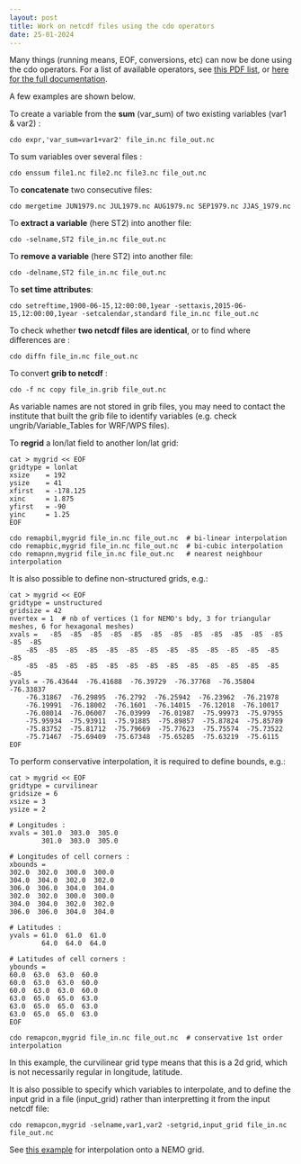 ```yaml
---
layout: post
title: Work on netcdf files using the cdo operators
date: 25-01-2024
---
```


Many things (running means, EOF, conversions, etc) can now be done using the cdo operators. For a list of available operators, see [this PDF list](https://code.zmaw.de/projects/cdo/embedded/cdo_refcard.pdf), or [here for the full documentation](https://code.mpimet.mpg.de/projects/cdo/embedded/index.html). 

A few examples are shown below.

To create a variable from the **sum** (var_sum) of two existing variables (var1 & var2) :
```shell
cdo expr,'var_sum=var1+var2' file_in.nc file_out.nc
```

To sum variables over several files :
```shell
cdo enssum file1.nc file2.nc file3.nc file_out.nc
```

To **concatenate** two consecutive files:
```shell
cdo mergetime JUN1979.nc JUL1979.nc AUG1979.nc SEP1979.nc JJAS_1979.nc
```

To **extract a variable** (here ST2) into another file:
```shell
cdo -selname,ST2 file_in.nc file_out.nc
```

To **remove a variable** (here ST2) into another file:
```shell
cdo -delname,ST2 file_in.nc file_out.nc
```

To **set time attributes**:
```shell
cdo setreftime,1900-06-15,12:00:00,1year -settaxis,2015-06-15,12:00:00,1year -setcalendar,standard file_in.nc file_out.nc
``` 

To check whether **two netcdf files are identical**, or to find where differences are :
```shell
cdo diffn file_in.nc file_out.nc
```

To convert **grib to netcdf** :
```shell
cdo -f nc copy file_in.grib file_out.nc
```
As variable names are not stored in grib files, you may need to contact the institute that built the grib file to identify variables (e.g. check ungrib/Variable_Tables for WRF/WPS files).

To **regrid** a lon/lat field to another lon/lat grid:
```shell
cat > mygrid << EOF
gridtype = lonlat
xsize    = 192
ysize    = 41
xfirst   = -178.125
xinc     = 1.875
yfirst   = -90
yinc     = 1.25
EOF

cdo remapbil,mygrid file_in.nc file_out.nc  # bi-linear interpolation
cdo remapbic,mygrid file_in.nc file_out.nc  # bi-cubic interpolation
cdo remapnn,mygrid file_in.nc file_out.nc   # nearest neighbour interpolation
```

It is also possible to define non-structured grids, e.g.:
```shell
cat > mygrid << EOF
gridtype = unstructured
gridsize = 42
nvertex = 1  # nb of vertices (1 for NEMO's bdy, 3 for triangular meshes, 6 for hexagonal meshes)
xvals =   -85  -85  -85  -85  -85  -85  -85  -85  -85  -85  -85  -85  -85  -85
    -85  -85  -85  -85  -85  -85  -85  -85  -85  -85  -85  -85  -85  -85  
    -85  -85  -85  -85  -85  -85  -85  -85  -85  -85  -85  -85  -85  -85
yvals = -76.43644  -76.41688  -76.39729  -76.37768  -76.35804  -76.33837  
    -76.31867  -76.29895  -76.2792  -76.25942  -76.23962  -76.21978  
    -76.19991  -76.18002  -76.1601  -76.14015  -76.12018  -76.10017  
    -76.08014  -76.06007  -76.03999  -76.01987  -75.99973  -75.97955  
    -75.95934  -75.93911  -75.91885  -75.89857  -75.87824  -75.85789  
    -75.83752  -75.81712  -75.79669  -75.77623  -75.75574  -75.73522  
    -75.71467  -75.69409  -75.67348  -75.65285  -75.63219  -75.6115  
EOF
```

To perform conservative interpolation, it is required to define bounds, e.g.:
```shell
cat > mygrid << EOF
gridtype = curvilinear
gridsize = 6
xsize = 3
ysize = 2

# Longitudes :
xvals = 301.0  303.0  305.0
        301.0  303.0  305.0

# Longitudes of cell corners :
xbounds =
302.0  302.0  300.0  300.0
304.0  304.0  302.0  302.0
306.0  306.0  304.0  304.0
302.0  302.0  300.0  300.0
304.0  304.0  302.0  302.0
306.0  306.0  304.0  304.0

# Latitudes :
yvals = 61.0  61.0  61.0
        64.0  64.0  64.0

# Latitudes of cell corners :
ybounds =
60.0  63.0  63.0  60.0
60.0  63.0  63.0  60.0
60.0  63.0  63.0  60.0
63.0  65.0  65.0  63.0
63.0  65.0  65.0  63.0
63.0  65.0  65.0  63.0
EOF

cdo remapcon,mygrid file_in.nc file_out.nc  # conservative 1st order interpolation
```
In this example, the curvilinear grid type means that this is a 2d grid, which is not necessarily regular in longitude, latitude.

It is also possible to specify which variables to interpolate, and to define the input grid in a file (input_grid) rather than interpretting it from the input netcdf file:
```shell
cdo remapcon,mygrid -selname,var1,var2 -setgrid,input_grid file_in.nc file_out.nc
```

See [this example](https://forge.ipsl.jussieu.fr/nemo/wiki/Users/SetupNewConfiguration/cdo-interpolation) for interpolation onto a NEMO grid.
